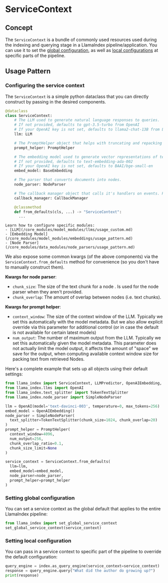 # ServiceContext

## Concept
The `ServiceContext` is a bundle of commonly used resources used during the indexing and querying stage in a LlamaIndex pipeline/application.
You can use it to set the [global configuration](#setting-global-configuration), as well as [local configurations](#setting-local-configuration) at specific parts of the pipeline.

## Usage Pattern

### Configuring the service context
The `ServiceContext` is a simple python dataclass that you can directly construct by passing in the desired components.

```python
@dataclass
class ServiceContext:
    # The LLM used to generate natural language responses to queries.
    # If not provided, defaults to gpt-3.5-turbo from OpenAI
    # If your OpenAI key is not set, defaults to llama2-chat-13B from Llama.cpp
    llm: LLM

    # The PromptHelper object that helps with truncating and repacking text chunks to fit in the LLM's context window.
    prompt_helper: PromptHelper

    # The embedding model used to generate vector representations of text.
    # If not provided, defaults to text-embedding-ada-002
    # If your OpenAI key is not set, defaults to BAAI/bge-small-en
    embed_model: BaseEmbedding

    # The parser that converts documents into nodes.
    node_parser: NodeParser

    # The callback manager object that calls it's handlers on events. Provides basic logging and tracing capabilities.
    callback_manager: CallbackManager

    @classmethod
    def from_defaults(cls, ...) -> "ServiceContext":
      ... 
```

```{tip}
Learn how to configure specific modules:
- [LLM](/core_modules/model_modules/llms/usage_custom.md)
- [Embedding Model](/core_modules/model_modules/embeddings/usage_pattern.md)
- [Node Parser](/core_modules/data_modules/node_parsers/usage_pattern.md)

```

We also expose some common kwargs (of the above components) via the `ServiceContext.from_defaults` method
for convenience (so you don't have to manually construct them).
 
**Kwargs for node parser**:
- `chunk_size`: The size of the text chunk for a node . Is used for the node parser when they aren't provided.
- `chunk_overlap`: The amount of overlap between nodes (i.e. text chunks).

**Kwargs for prompt helper**:
- `context_window`: The size of the context window of the LLM. Typically we set this 
  automatically with the model metadata. But we also allow explicit override via this parameter
  for additional control (or in case the default is not available for certain latest
  models)
- `num_output`: The number of maximum output from the LLM. Typically we set this
  automatically given the model metadata. This parameter does not actually limit the model
  output, it affects the amount of "space" we save for the output, when computing 
  available context window size for packing text from retrieved Nodes.

Here's a complete example that sets up all objects using their default settings:

```python
from llama_index import ServiceContext, LLMPredictor, OpenAIEmbedding, PromptHelper
from llama_index.llms import OpenAI
from llama_index.text_splitter import TokenTextSplitter
from llama_index.node_parser import SimpleNodeParser

llm = OpenAI(model='text-davinci-003', temperature=0, max_tokens=256)
embed_model = OpenAIEmbedding()
node_parser = SimpleNodeParser(
  text_splitter=TokenTextSplitter(chunk_size=1024, chunk_overlap=20)
)
prompt_helper = PromptHelper(
  context_window=4096, 
  num_output=256, 
  chunk_overlap_ratio=0.1, 
  chunk_size_limit=None
)

service_context = ServiceContext.from_defaults(
  llm=llm,
  embed_model=embed_model,
  node_parser=node_parser,
  prompt_helper=prompt_helper
)
```

### Setting global configuration
You can set a service context as the global default that applies to the entire LlamaIndex pipeline:

```python
from llama_index import set_global_service_context
set_global_service_context(service_context)
```

### Setting local configuration
You can pass in a service context to specific part of the pipeline to override the default configuration: 

```python
query_engine = index.as_query_engine(service_context=service_context)
response = query_engine.query("What did the author do growing up?")
print(response)
```